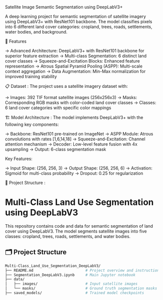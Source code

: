 Satellite Image Semantic Segmentation using DeepLabV3+

A deep learning project for semantic segmentation of satellite imagery using DeepLabV3+ with ResNet101 backbone. 
The model classifies pixels into 6 different land cover categories: cropland, trees, roads, settlements, water bodies, and background.

🚀 Features

-> Advanced Architecture: DeepLabV3+ with ResNet101 backbone for superior feature extraction
-> Multi-class Segmentation: 6 distinct land cover classes
-> Squeeze-and-Excitation Blocks: Enhanced feature representation
-> Atrous Spatial Pyramid Pooling (ASPP): Multi-scale context aggregation
-> Data Augmentation: Min-Max normalization for improved training stability

📋 Dataset : The project uses a satellite imagery dataset with:

-> Images: 392 TIF format satellite images (256x256x3)
-> Masks: Corresponding RGB masks with color-coded land cover classes
-> Classes: 6 land cover categories with specific color mappings

🏗️ Model Architecture : The model implements DeepLabV3+ with the following key components:

-> Backbone: ResNet101 pre-trained on ImageNet
-> ASPP Module: Atrous convolutions with rates [1,6,14,18]
-> Squeeze-and-Excitation: Channel attention mechanism
-> Decoder: Low-level feature fusion with 4x upsampling
-> Output: 6-class segmentation mask

Key Features:

-> Input Shape: (256, 256, 3)
-> Output Shape: (256, 256, 6)
-> Activation: Sigmoid for multi-class probability
-> Dropout: 0.25 for regularization

📁 Project Structure : 




# Multi-Class Land Use Segmentation using DeepLabV3

This repository contains code and data for semantic segmentation of land cover using DeepLabV3. The model segments satellite images into five classes: cropland, trees, roads, settlements, and water bodies.

## 🗂️ Project Structure

```bash
Multi-Class_Land_Use_Segmentation_DeepLabV3/
├── README.md                        # Project overview and instructions
├── Segmentation_DeepLabV3.ipynb     # Main Jupyter notebook
├── data/
│   ├── images/                      # Input satellite images
│   └── masks/                       # Ground truth segmentation masks
├── saved_models/                    # Trained model checkpoints





